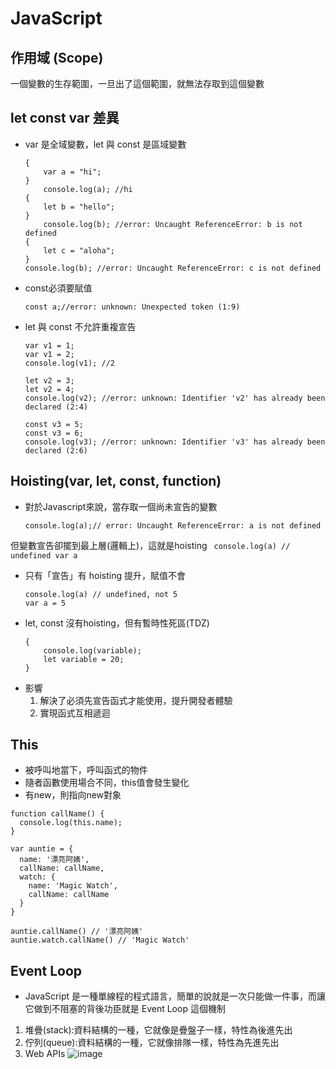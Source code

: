 # JavaScript

## 作用域 (Scope)
一個變數的生存範圍，一旦出了這個範圍，就無法存取到這個變數

## let const var 差異
- var 是全域變數，let 與 const 是區域變數
    ``` 
    {
        var a = "hi";
    }
        console.log(a); //hi
    {
        let b = "hello";
    }
        console.log(b); //error: Uncaught ReferenceError: b is not defined
    {
        let c = "aloha";
    }
    console.log(b); //error: Uncaught ReferenceError: c is not defined
    ```

- const必須要賦值
    ``` 
    const a;//error: unknown: Unexpected token (1:9)
    ```

- let 與 const 不允許重複宣告
    ``` 
    var v1 = 1;
    var v1 = 2;
    console.log(v1); //2

    let v2 = 3;
    let v2 = 4;
    console.log(v2); //error: unknown: Identifier 'v2' has already been declared (2:4)

    const v3 = 5;
    const v3 = 6;
    console.log(v3); //error: unknown: Identifier 'v3' has already been declared (2:6)
    ```

## Hoisting(var, let, const, function)
- 對於Javascript來說，當存取一個尚未宣告的變數
    ``` 
    console.log(a);// error: Uncaught ReferenceError: a is not defined
    ```
但變數宣告卻擺到最上層(邏輯上)，這就是hoisting
    ``` 
    console.log(a) // undefined
    var a
    ```
- 只有「宣告」有 hoisting 提升，賦值不會
    ``` 
    console.log(a) // undefined, not 5
    var a = 5   
    ```
- let, const 沒有hoisting，但有暫時性死區(TDZ)
    ```
    { 
        console.log(variable);
        let variable = 20;
    }
    ```
- 影響 
    1. 解決了必須先宣告函式才能使用，提升開發者體驗
    2. 實現函式互相遞迴

## This
- 被呼叫地當下，呼叫函式的物件
- 隨者函數使用場合不同，this值會發生變化
- 有new，則指向new對象
```
function callName() {
  console.log(this.name);
}

var auntie = {
  name: '漂亮阿姨',
  callName: callName,
  watch: {
    name: 'Magic Watch',
    callName: callName
  }
}

auntie.callName() // '漂亮阿姨'
auntie.watch.callName() // 'Magic Watch'
```

## Event Loop
- JavaScript 是一種單線程的程式語言，簡單的說就是一次只能做一件事，而讓它做到不阻塞的背後功臣就是 Event Loop 這個機制
1. 堆疊(stack):資料結構的一種，它就像是疊盤子一樣，特性為後進先出
2. 佇列(queue):資料結構的一種，它就像排隊一樣，特性為先進先出
3. Web APIs 
![image]()